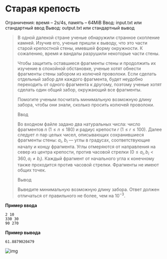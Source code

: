 # Старая крепость

Ограничения: время – 2s/4s, память – 64MiB Ввод: input.txt или стандартный ввод Вывод: output.txt или стандартный вывод

> В одной далекой стране ученые обнаружили странное скопление камней. Изучив его, ученые пришли к выводу, что это части старой крепостной стены, имевшей форму окружности. К сожалению, время и вандалы разрушили некоторые части стены.
>
> Чтобы защитить оставшиеся фрагменты стены и продолжить их изучение в спокойной обстановке, ученые хотят обнести фрагменты стены забором из колючей проволоки. Если сделать отдельный забор для каждого фрагмента, будет неудобно переходить от одного фрагмента к другому, поэтому ученые хотят сделать один общий забор, окружающий все фрагменты.
>
> Помогите ученым посчитать минимальную возможную длину забора, чтобы они знали, сколько просить колючей проволоки.
>
> Ввод
>
> Во входном файле задано два натуральных числа: число фрагментов $n$ $(1 ≤ n ≤ 180)$ и радиус крепости $r$ $(1≤ r ≤ 100)$. Далее следует $n$ пар целых чисел, описывающих сохранившиеся фрагменты стены: $a_i$, $b_i$ — углы в градусах, соответствующие началу и концу фрагмента. Углы отмеряются от направления на север из центра крепости, против часовой стрелки $(0 ≤ a_i, b_i < 360, a_i ≠ b_i)$. Каждый фрагмент от начального угла к конечному также проходится против часовой стрелки. Фрагменты не имеют общих точек.
>
> Вывод
>
> Выведите минимальную возможную длину забора. Ответ должен отличаться от правильного не более, чем на $10^{−3}$.

**Пример ввода**
```
2 10
330 30
90 270
```
**Пример вывода**
```
61.8879020479
```

![img](https://ipc.susu.ru/1450.gif)
